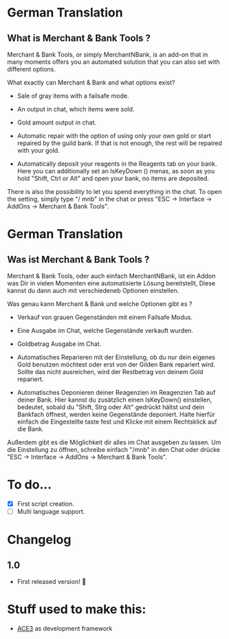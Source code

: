 # German Translation
## What is Merchant & Bank Tools ?

Merchant & Bank Tools, or simply MerchantNBank, is an add-on that in many moments offers you an automated solution that you can also set with different options.

What exactly can Merchant & Bank and what options exist?

 * Sale of gray items with a failsafe mode.
 * An output in chat, which items were sold.
 * Gold amount output in chat.
 
 * Automatic repair with the option of using only your own gold or start repaired by the guild bank. If that is not enough, the rest will be repaired with your gold.
 
 * Automatically deposit your reagents in the Reagents tab on your bank. Here you can additionally set an IsKeyDown () menas, as soon as you hold "Shift, Ctrl or Alt" and open your bank, no items are deposited.

There is also the possibility to let you spend everything in the chat. To open the setting, simply type "/ mnb" in the chat or press "ESC -> Interface -> AddOns -> Merchant & Bank Tools".

# German Translation
## Was ist Merchant & Bank Tools ?

Merchant & Bank Tools, oder auch einfach MerchantNBank, ist ein Addon was Dir in vielen Momenten eine automatisierte Lösung bereitstellt, Diese kannst du dann auch mit verschiedeneb Optionen einstellen.

Was genau kann Merchant & Bank und welche Optionen gibt es ?

 * Verkauf von grauen Gegenständen mit einem Failsafe Modus.
 * Eine Ausgabe im Chat, welche Gegenstände verkauft wurden.
 * Goldbetrag Ausgabe im Chat.
 
 
 * Automatisches Reparieren mit der Einstellung, ob du nur dein eigenes Gold benutzen möchtest oder erst von der Gilden Bank repariert wird. Sollte das nicht ausreichen, wird der Restbetrag von deinem Gold repariert.


 * Automatisches Deponieren deiner Reagenzien im Reagenzien Tab auf deiner Bank. Hier kannst du zusätzlich einen IsKeyDown() einstellen, bedeutet, sobald du "Shift, Strg oder Alt" gedrückt hältst und dein Bankfach öffnest, werden keine Gegenstände deponiert. Halte hierfür einfach die Eingestellte taste fest und Klicke mit einem Rechtsklick auf die Bank.
 
Außerdem gibt es die Möglichkeit dir alles im Chat ausgeben zu lassen. Um die Einstellung zu öffnen, schreibe einfach "/mnb" in den Chat oder drücke "ESC -> Interface -> AddOns -> Merchant & Bank Tools".

# To do...

- [x] First script creation.
- [ ] Multi language support.

# Changelog

## 1.0

- First released version! 🎉

# Stuff used to make this:

 * [ACE3](https://www.wowace.com/projects/ace3) as development framework
